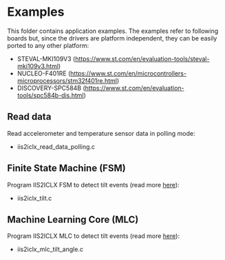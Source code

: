 # Examples

This folder contains application examples. The examples refer to following boards but, since the drivers are platform independent, they can be easily ported to any other platform:

- STEVAL-MKI109V3 (https://www.st.com/en/evaluation-tools/steval-mki109v3.html)
- NUCLEO-F401RE (https://www.st.com/en/microcontrollers-microprocessors/stm32f401re.html)
- DISCOVERY-SPC584B (https://www.st.com/en/evaluation-tools/spc584b-dis.html)

## Read data

Read accelerometer and temperature sensor data in polling mode:

  - iis2iclx_read_data_polling.c

## Finite State Machine (FSM)

Program IIS2ICLX FSM to detect tilt events (read more [here](https://github.com/STMicroelectronics/STMems_Finite_State_Machine/blob/master/application_examples/iis2iclx/Tilt%20detection/README.md)):

  - iis2iclx_tilt.c

## Machine Learning Core (MLC)

Program IIS2ICLX MLC to detect tilt events (read more [here](https://github.com/STMicroelectronics/STMems_Machine_Learning_Core/blob/master/application_examples/iis2iclx/tilt_angle/README.md)):

  - iis2iclx_mlc_tilt_angle.c

